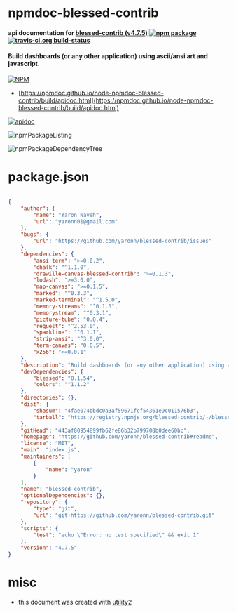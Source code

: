 # npmdoc-blessed-contrib

#### api documentation for  [blessed-contrib (v4.7.5)](https://github.com/yaronn/blessed-contrib#readme)  [![npm package](https://img.shields.io/npm/v/npmdoc-blessed-contrib.svg?style=flat-square)](https://www.npmjs.org/package/npmdoc-blessed-contrib) [![travis-ci.org build-status](https://api.travis-ci.org/npmdoc/node-npmdoc-blessed-contrib.svg)](https://travis-ci.org/npmdoc/node-npmdoc-blessed-contrib)

#### Build dashboards (or any other application) using ascii/ansi art and javascript.

[![NPM](https://nodei.co/npm/blessed-contrib.png?downloads=true&downloadRank=true&stars=true)](https://www.npmjs.com/package/blessed-contrib)

- [https://npmdoc.github.io/node-npmdoc-blessed-contrib/build/apidoc.html](https://npmdoc.github.io/node-npmdoc-blessed-contrib/build/apidoc.html)

[![apidoc](https://npmdoc.github.io/node-npmdoc-blessed-contrib/build/screenCapture.buildCi.browser.%252Ftmp%252Fbuild%252Fapidoc.html.png)](https://npmdoc.github.io/node-npmdoc-blessed-contrib/build/apidoc.html)

![npmPackageListing](https://npmdoc.github.io/node-npmdoc-blessed-contrib/build/screenCapture.npmPackageListing.svg)

![npmPackageDependencyTree](https://npmdoc.github.io/node-npmdoc-blessed-contrib/build/screenCapture.npmPackageDependencyTree.svg)



# package.json

```json

{
    "author": {
        "name": "Yaron Naveh",
        "url": "yaronn01@gmail.com"
    },
    "bugs": {
        "url": "https://github.com/yaronn/blessed-contrib/issues"
    },
    "dependencies": {
        "ansi-term": ">=0.0.2",
        "chalk": "^1.1.0",
        "drawille-canvas-blessed-contrib": ">=0.1.3",
        "lodash": ">=3.0.0",
        "map-canvas": ">=0.1.5",
        "marked": "^0.3.3",
        "marked-terminal": "^1.5.0",
        "memory-streams": "^0.1.0",
        "memorystream": "^0.3.1",
        "picture-tube": "0.0.4",
        "request": "^2.53.0",
        "sparkline": "^0.1.1",
        "strip-ansi": "^3.0.0",
        "term-canvas": "0.0.5",
        "x256": ">=0.0.1"
    },
    "description": "Build dashboards (or any other application) using ascii/ansi art and javascript.",
    "devDependencies": {
        "blessed": "0.1.54",
        "colors": "^1.1.2"
    },
    "directories": {},
    "dist": {
        "shasum": "4fae074bbdc0a3af59671fcf54361e9c011576b3",
        "tarball": "https://registry.npmjs.org/blessed-contrib/-/blessed-contrib-4.7.5.tgz"
    },
    "gitHead": "443af80954899fb62fe86b32b799708b0dee60bc",
    "homepage": "https://github.com/yaronn/blessed-contrib#readme",
    "license": "MIT",
    "main": "index.js",
    "maintainers": [
        {
            "name": "yaron"
        }
    ],
    "name": "blessed-contrib",
    "optionalDependencies": {},
    "repository": {
        "type": "git",
        "url": "git+https://github.com/yaronn/blessed-contrib.git"
    },
    "scripts": {
        "test": "echo \"Error: no test specified\" && exit 1"
    },
    "version": "4.7.5"
}
```



# misc
- this document was created with [utility2](https://github.com/kaizhu256/node-utility2)
